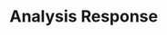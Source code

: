 # Analysis Response

<!-- This file will be filled by Aider with the complete analysis response -->
